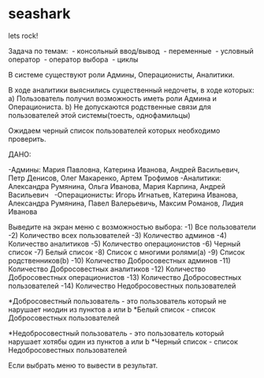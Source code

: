 # seashark
lets rock!

Задача по темам: 
 - консольный ввод/вывод
 - переменные
 - условный оператор
 - оператор выбора
 - циклы

В системе существуют роли Админы, Операционисты, Аналитики.

В ходе аналитики выяснились существенный недочеты, в ходе которых:
а) Пользователь получил возможность иметь роли Админа и Операциониста.
b) Не допускаются родственные связи для пользователей этой системы(тоесть, однофамильцы)

Ожидаем черный список пользователей которых необходимо проверить.

ДАНО:

-Админы: Мария Павловна, Катерина Иванова, Андрей Васильевич, Петр Денисов, Олег Макаренко, Артем Трофимов
-Аналитики: Александра Румянина, Ольга Иванова, Мария Карпина, Андрей Васильевич  
-Операционисты: Игорь Игнатьев, Катерина Иванова, Александра Румянина, Павел Валерьевичь, Максим Романов, Лидия Иванова


Выведите на экран меню с возможностью выбора:
-1) Все пользователи
-2) Количество всех пользователей
-3) Количество админов
-4) Количество аналитиков
-5) Количество операционистов
-6) Черный список
-7) Белый список
-8) Список с многими ролями(а)
-9) Список родственников(b)
-10) Количество Добросовестных админов
-11) Количество Добросовестных аналитиков
-12) Количество Добросовестных операционистов
-13) Количество Добросовестных пользователей
-14) Количество Недобросовестных пользователей

*Добросовестный пользователь - это пользователь который не нарушает ниодин из пунктов а или b
*Белый список - список Добросовестных пользователей

*Недобросовестный пользователь - это пользователь который нарушает хотябы один из пунктов а или b
*Черный список - список Недобросовестных пользователей

Если выбрать меню то вывести в результат.
